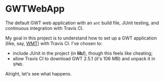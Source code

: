 GWTWebApp
=========

The default GWT web application with an `ant` build file,
JUnit testing,
and continuous integration with Travis CI.

My goal in this project is to understand how to set up a GWT application
(like, say, [WMT](https://github.com/csdms/wmt)) with Travis CI.
I've chosen to:

- include JUnit in the project (in **lib/**), though this feels like cheating;
- allow Travis CI to download GWT 2.5.1 (it's 106 MB) and unpack it in `$PWD`.

Alright, let's see what happens.
